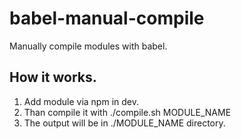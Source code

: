 # babel-manual-compile
Manually compile modules with babel.

## How it works.
1. Add module via npm in dev.
2. Than compile it with ./compile.sh MODULE_NAME
3. The output will be in ./MODULE_NAME directory.
